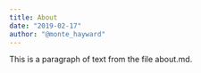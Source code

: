 ```yaml
---
title: About
date: "2019-02-17"
author: "@monte_hayward"
---
```


This is a paragraph of text from the file about.md.

